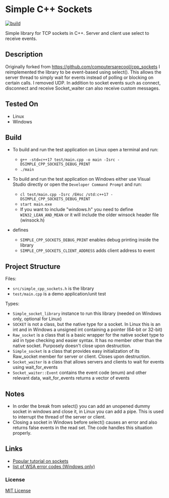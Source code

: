 # Simple C++ Sockets
[![build](https://github.com/ChrisIdema/cpp_sockets/actions/workflows/ci.yml/badge.svg?branch=develop)](https://github.com/ChrisIdema/cpp_sockets/actions/workflows/ci.yml)


Simple library for TCP sockets in C++. Server and client use select to receive events.

## Description

Originally forked from https://github.com/computersarecool/cpp_sockets 
I reimplemented the library to be event-based using select(). This allows the server thread to simply wait for events instead of polling or blocking on certain calls. I removed UDP.
In addition to socket events such as connect, disconnect and receive Socket_waiter can also receive custom messages.

## Tested On
- Linux
- Windows

## Build
- To build and run the test application on Linux open a terminal and run:
    - `g++ -std=c++17 test/main.cpp -o main -Isrc -DSIMPLE_CPP_SOCKETS_DEBUG_PRINT`
    - `./main`

- To build and run the test application on Windows either use Visual Studio directly or open the `Developer Command Prompt` and run:
    - `cl test/main.cpp -Isrc /EHsc /std:c++17 -DSIMPLE_CPP_SOCKETS_DEBUG_PRINT`
    - `start main.exe`
    - If you want to include "windows.h" you need to define `WIN32_LEAN_AND_MEAN` or it will include the older winsock header file (winsock.h)

- defines
    - `SIMPLE_CPP_SOCKETS_DEBUG_PRINT` enables debug printing inside the library
    - `SIMPLE_CPP_SOCKETS_CLIENT_ADDRESS` adds client address to event

## Project Structure
Files:
- `src/simple_cpp_sockets.h` is the library
- `test/main.cpp` is a demo application/unit test

Types:
- `Simple_socket_library` instance to run this library (needed on Windows only, optional for Linux)
- `SOCKET` is not a class, but the native type for a socket. In Linux this is an int and in Windows a unsigned int containing a pointer (64-bit or 32-bit)
- `Raw_socket` is a class that is a basic wrapper for the native socket type to aid in type checking and easier syntax. It has no member other than the native socket. Purposely doesn't close upon destruction.
- `Simple_socket` is a class that provides easy initialization of its Raw_socket member for server or client. Closes upon destruction.
- `Socket_waiter` is a class that allows servers and clients to wait for events using wait_for_events
- `Socket_waiter::Event` contains the event code (enum) and other relevant data, wait_for_events returns a vector of events

## Notes
- In order the break from select() you can add an unopened dummy socket in windows and close it, in Linux you can add a pipe. This is used to interrupt the thread of the server or client.
- Closing a socket in Windows before select() causes an error and also returns false events in the read set. The code handles this situation properly.

## Links
- [Popular tutorial on sockets](https://beej.us/guide/bgnet/) 
- [list of WSA error codes (Windows only)](https://learn.microsoft.com/en-us/windows/win32/winsock/windows-sockets-error-codes-2)
	
### License

[MIT License](http://en.wikipedia.org/wiki/MIT_License)


